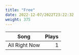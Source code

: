 ```yaml
---
title: "Free"
date: 2022-12-07/2022T23:22:32
weight: 375
---
```




 Song | Plays 
----- | -----:
All Right Now | 1
